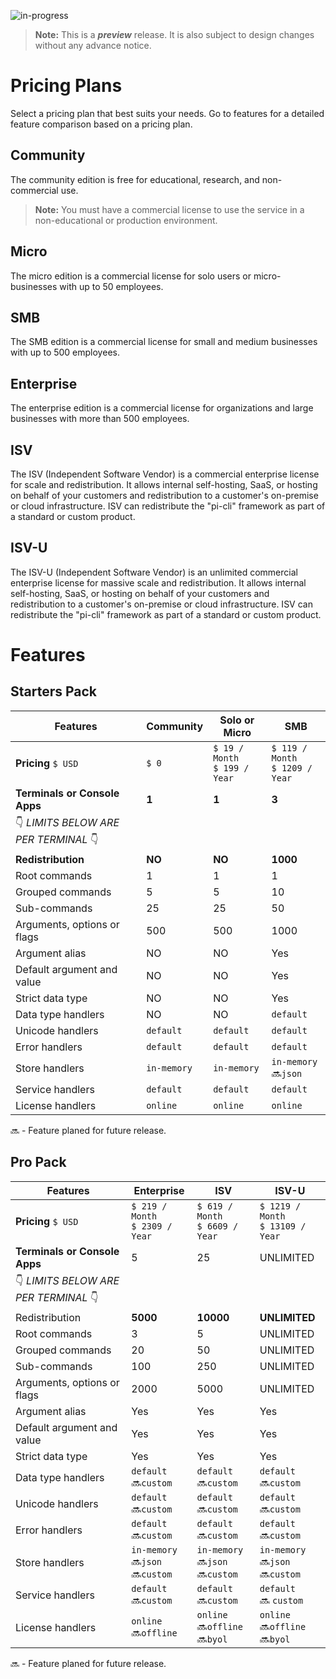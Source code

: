 ﻿![in-progress](https://img.shields.io/badge/status-in--progress-yellow)

> **Note:** This is a ***preview*** release. It is also subject to design changes without any advance notice.

# Pricing Plans

Select a pricing plan that best suits your needs. Go to features for a detailed feature comparison based on a pricing plan.

## Community
The community edition is free for educational, research, and non-commercial use. 

> **Note:** You must have a commercial license to use the service in a non-educational or production environment. 

## Micro
The micro edition is a commercial license for solo users or micro-businesses with up to 50 employees. 

## SMB
The SMB edition is a commercial license for small and medium businesses with up to 500 employees.

## Enterprise
The enterprise edition is a commercial license for organizations and large businesses with more than 500 employees.

## ISV
The ISV (Independent Software Vendor) is a commercial enterprise license for scale and redistribution. It allows internal self-hosting, SaaS, or hosting on behalf of your customers and redistribution to a customer's on-premise or cloud infrastructure. ISV can redistribute the "pi-cli" framework as part of a standard or custom product.

## ISV-U
The ISV-U (Independent Software Vendor) is an unlimited commercial enterprise license for massive scale and redistribution. It allows internal self-hosting, SaaS, or hosting on behalf of your customers and redistribution to a customer's on-premise or cloud infrastructure. ISV can redistribute the "pi-cli" framework as part of a standard or custom product.

# Features

## Starters Pack
| Features                                                      | Community   | Solo or Micro  | SMB             |
|---------------------------------------------------------------|-------------|----------------|-----------------|
| **Pricing** `$ USD`                                           | `$ 0`       | `$ 19 / Month`<br>`$ 199 / Year` | `$ 119 / Month`<br>`$ 1209 / Year` |
| **Terminals or Console Apps**                                 | **1**       | **1**          | **3**           |
| :point_down: *LIMITS BELOW ARE PER TERMINAL* :point_down:     |             |                |                 |
| **Redistribution**                                            | **NO**      | **NO**         | **1000**        |
| Root commands                                                 | 1           | 1              | 1               |
| Grouped commands                                              | 5           | 5              | 10              |
| Sub-commands                                                  | 25          | 25             | 50              |
| Arguments, options or flags                                   | 500         | 500            | 1000            |
| Argument alias                                                | NO          | NO             | Yes             |
| Default argument and value                                    | NO          | NO             | Yes             |
| Strict data type                                              | NO          | NO             | Yes             |
| Data type handlers                                            | NO          | NO             | `default`       |
| Unicode handlers                                              | `default`   | `default`      | `default`       |
| Error handlers                                                | `default`   | `default`      | `default`       |
| Store handlers                                                | `in-memory` | `in-memory`    | `in-memory`<br> 🔜`json` |
| Service handlers                                              | `default`   | `default`      | `default`       |
| License handlers                                              | `online`    | `online`       | `online`        |

🔜 - Feature planed for future release.

## Pro Pack
| Features                                                  | Enterprise      | ISV             | ISV-U            |
|-----------------------------------------------------------|-----------------|-----------------|------------------|
| **Pricing** `$ USD`                                       | `$ 219 / Month`<br>`$ 2309 / Year` | `$ 619 / Month`<br>`$ 6609 / Year` | `$ 1219 / Month`<br>`$ 13109 / Year` |
| **Terminals or Console Apps**                             | 5               | 25              | UNLIMITED        |
| :point_down: *LIMITS BELOW ARE PER TERMINAL* :point_down: |                 |                 |                  |
| Redistribution                                            | **5000**        | **10000**       | **UNLIMITED**    |
| Root commands                                             | 3               | 5               | UNLIMITED        |
| Grouped commands                                          | 20              | 50              | UNLIMITED        |
| Sub-commands                                              | 100             | 250             | UNLIMITED        |
| Arguments, options or flags                               | 2000            | 5000            | UNLIMITED        |
| Argument alias                                            | Yes             | Yes             | Yes              |
| Default argument and value                                | Yes             | Yes             | Yes              |
| Strict data type                                          | Yes             | Yes             | Yes              |
| Data type handlers                                        | `default`<br>🔜`custom` | `default`<br>🔜`custom` | `default`<br>🔜`custom` |
| Unicode handlers                                          | `default`<br>🔜`custom` | `default`<br>🔜`custom` | `default`<br>🔜`custom` |
| Error handlers                                            | `default`<br>🔜`custom` | `default`<br>🔜`custom` | `default`<br>🔜`custom` |
| Store handlers                                            | `in-memory`<br>🔜`json`<br>🔜`custom` | `in-memory`<br>🔜`json`<br>🔜`custom` | `in-memory`<br>🔜`json`<br>🔜`custom` |
| Service handlers                                          | `default`<br>🔜`custom` | `default`<br>🔜`custom` | `default`<br>🔜 `custom` |
| License handlers                                          | `online`<br>🔜`offline` | `online`<br>🔜`offline`<br>🔜`byol` | `online`<br>🔜`offline`<br>🔜`byol` |

🔜 - Feature planed for future release.
